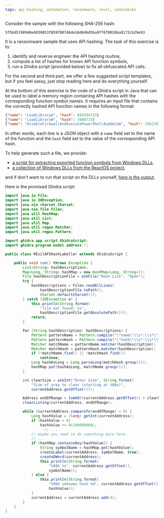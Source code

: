 ```yaml
---
tags: api-hashing, automation, ransomware, revil, sodinokibi
---
```

Consider the sample with the following SHA-256 hash:
```
5f56d5748940e4039053f85978074bde16d64bd5ba97f6f0026ba8172cb29e93
```
It is a ransomware sample that uses API hashing. The task of this exercise is to:

1. identify and reverse engineer the API hashing routine,
2. compute a list of hashes for known API function symbols,
3. run a Ghidra script (provided below) to fix all obfuscated API calls.

For the second and third part, we offer a few suggested script templates, but if you feel sassy,
just stop reading here and do everything yourself.

At the bottom of this exercise is the code of a Ghidra script in Java that can be used to label a
memory region containing API hashes with the corresponding function symbol names. It requires an
input file that contains the correctly hashed API function names in the following format:
```json
{"name": "LoadLibraryA", "hash": 849394733}
{"name": "LoadLibraryW", "hash": 3980733}
{"name": "DisableFirewallAndExecutePowerShellAsAdminW", "hash": 299239333}
```
In other words, each line is a JSON object with a `name` field set to the name of the function and
the `hash` field set to the value of the corresponding API hash.

To help generate such a file, we provide:
- [a script for extracting exported function symbols from Windows DLLs][dlls-crawler],
- [a collection of Windows DLLs from the ReactOS project][dlls],

and if don't want to run that script on the DLLs yourself, [here is the output][dlls-crawled].

Here is the promised Ghidra script:
```java
import java.io.File;
import java.io.IOException;
import java.nio.charset.Charset;
import java.nio.file.Files;
import java.util.HashMap;
import java.util.List;
import java.util.Map;
import java.util.regex.Matcher;
import java.util.regex.Pattern;

import ghidra.app.script.GhidraScript;
import ghidra.program.model.address.*;

public class REvilAPIHashLabeller extends GhidraScript {

	public void run() throws Exception {
		List<String> hashDescriptions;
		Map<Long, String> hashMap = new HashMap<Long, String>();
		File hashDescriptionFile = askFile("Hash List", "Open");
		try {
			hashDescriptions = Files.readAllLines(
				hashDescriptionFile.toPath(),
				Charset.defaultCharset());
		} catch (IOException e) {
			this.println(String.format(
				"file not found: %s",
				hashDescriptionFile.getAbsolutePath()));
			return;
		}

		for (String hashDescription: hashDescriptions) {
			Pattern patternName = Pattern.compile("\"name\"\\s*:\\s*\"(\\w*?)\"");
			Pattern patternHash = Pattern.compile("\"hash\"\\s*:\\s*(\\d+)");
			Matcher matchName = patternName.matcher(hashDescription);
			Matcher matchHash = patternHash.matcher(hashDescription);
			if (!matchName.find() || !matchHash.find())
				continue;
			Long hashAsLong = Long.parseLong(matchHash.group(1));
			hashMap.put(hashAsLong, matchName.group(1));
		}

		int clearSize = askInt("Enter Size", String.format(
			"Size of area to clear (starting at %08x)",
			currentAddress.getOffset()));

		Address endOfRange = toAddr(currentAddress.getOffset() + clearSize);
		clearListing(currentAddress, endOfRange);

		while (currentAddress.compareTo(endOfRange) < 0) {
			Long hashValue = (long) getInt(currentAddress);
			if (hashValue < 0)
				hashValue += 0x100000000L;
			      // ...
            // maybe you need to do something more here.
            // ...
			if (hashMap.containsKey(hashValue)) {
				String symbolName = hashMap.get(hashValue);
				createLabel(currentAddress, symbolName, true);
				createDWord(currentAddress);
				this.println(String.format(
					"%08X %s", currentAddress.getOffset(),
					symbolName));
			} else {
				this.println(String.format(
					"%08X unknown hash %d", currentAddress.getOffset(),
					hashValue));
			}
			currentAddress = currentAddress.add(4);
		}
	}
}
```

[dlls]: https://mal.re/tmp/resources/react-os-dlls.zip
[dlls-crawler]: https://raw.githubusercontent.com/nullteilerfrei/reversing-class/master/scripts/python/get_pe_exports.py
[dlls-crawled]: https://raw.githubusercontent.com/nullteilerfrei/reversing-class/master/scripts/python/get_pe_exports.json